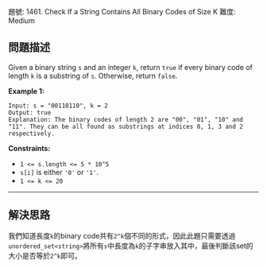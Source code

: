 題號: 1461. Check If a String Contains All Binary Codes of Size K
難度: Medium

## 問題描述

Given a binary string `s` and an integer `k`, return `true` if every binary code of length `k` is a substring of `s`. Otherwise, return `false`.

**Example 1:**
```
Input: s = "00110110", k = 2
Output: true
Explanation: The binary codes of length 2 are "00", "01", "10" and "11". They can be all found as substrings at indices 0, 1, 3 and 2 respectively.
```

**Constraints:**

- `1 <= s.length <= 5 * 10^5`
- `s[i]` is either `'0'` or `'1'`.
- `1 <= k <= 20`

---
## 解決思路

我們知道長度`k`的binary code共有`2^k`個不同的形式，因此此題只需要透過`unordered_set<string>`將所有`s`中長度為`k`的子字串放入其中，最後判斷該set的大小是否等於`2^k`即可。